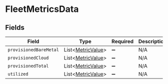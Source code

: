 # FleetMetricsData


## Fields

| Field                                                    | Type                                                     | Required                                                 | Description                                              |
| -------------------------------------------------------- | -------------------------------------------------------- | -------------------------------------------------------- | -------------------------------------------------------- |
| `provisionedBareMetal`                                   | List\<[MetricValue](../../models/shared/MetricValue.md)> | :heavy_minus_sign:                                       | N/A                                                      |
| `provisionedCloud`                                       | List\<[MetricValue](../../models/shared/MetricValue.md)> | :heavy_minus_sign:                                       | N/A                                                      |
| `provisionedTotal`                                       | List\<[MetricValue](../../models/shared/MetricValue.md)> | :heavy_minus_sign:                                       | N/A                                                      |
| `utilized`                                               | List\<[MetricValue](../../models/shared/MetricValue.md)> | :heavy_minus_sign:                                       | N/A                                                      |